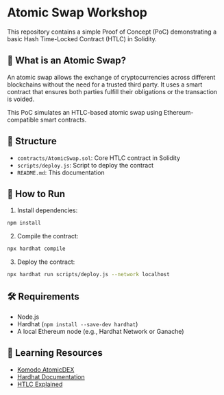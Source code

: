# Atomic Swap Workshop

This repository contains a simple Proof of Concept (PoC) demonstrating a basic Hash Time-Locked Contract (HTLC) in Solidity.

## 🔄 What is an Atomic Swap?

An atomic swap allows the exchange of cryptocurrencies across different blockchains without the need for a trusted third party. It uses a smart contract that ensures both parties fulfill their obligations or the transaction is voided.

This PoC simulates an HTLC-based atomic swap using Ethereum-compatible smart contracts.

## 📁 Structure

- `contracts/AtomicSwap.sol`: Core HTLC contract in Solidity
- `scripts/deploy.js`: Script to deploy the contract
- `README.md`: This documentation

## 🚀 How to Run

1. Install dependencies:
```bash
npm install
```

2. Compile the contract:
```bash
npx hardhat compile
```

3. Deploy the contract:
```bash
npx hardhat run scripts/deploy.js --network localhost
```

## 🛠️ Requirements

- Node.js
- Hardhat (`npm install --save-dev hardhat`)
- A local Ethereum node (e.g., Hardhat Network or Ganache)

## 🧠 Learning Resources

- [Komodo AtomicDEX]([https://komodoplatform.com/atomicdex](https://komodoplatform.com/en/docs/komodo-defi-framework/))
- [Hardhat Documentation](https://hardhat.org/)
- [HTLC Explained]([https://cointelegraph.com/explained/what-are-hash-time-locked-contracts-htlcs](https://www.ledger.com/academy/glossary/hashed-timelock-contract-htlc#:~:text=A%20Hashed%20TimeLock%20Contract%20is,around%20revealing%20a%20secret%20key.))
